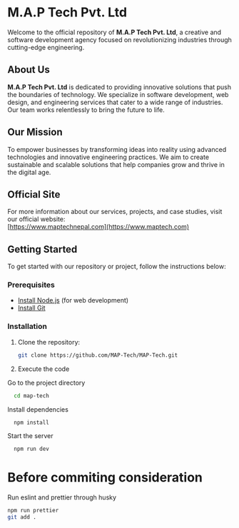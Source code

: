 # M.A.P Tech Pvt. Ltd

Welcome to the official repository of **M.A.P Tech Pvt. Ltd**, a creative and software development agency focused on revolutionizing industries through cutting-edge engineering.

## About Us

**M.A.P Tech Pvt. Ltd** is dedicated to providing innovative solutions that push the boundaries of technology. We specialize in software development, web design, and engineering services that cater to a wide range of industries. Our team works relentlessly to bring the future to life.

## Our Mission

To empower businesses by transforming ideas into reality using advanced technologies and innovative engineering practices. We aim to create sustainable and scalable solutions that help companies grow and thrive in the digital age.

## Official Site

For more information about our services, projects, and case studies, visit our official website:  
[https://www.maptechnepal.com](https://www.maptech.com)

## Getting Started

To get started with our repository or project, follow the instructions below:

### Prerequisites

- [Install Node.js](https://nodejs.org/) (for web development)
- [Install Git](https://git-scm.com/)

### Installation

1. Clone the repository:

   ```bash
   git clone https://github.com/MAP-Tech/MAP-Tech.git

   ```

2. Execute the code

Go to the project directory

```bash
  cd map-tech
```

Install dependencies

```bash
  npm install
```

Start the server

```bash
  npm run dev
```

# Before commiting consideration

Run eslint and prettier through husky

```bash
npm run prettier
git add .

```
